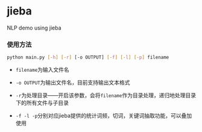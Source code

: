 # jieba
NLP demo using jieba

### 使用方法

```bash
python main.py [-h] [-r] [-o OUTPUT] [-f] [-l] [-p] filename
```
- `filename`为输入文件名

- `-o OUTPUT`为输出文件名，目前支持输出文本格式

- `-r`为处理目录——开启该参数，会将`filename`作为目录处理，递归地处理目录下的所有文件与子目录

- `-f -l -p`分别对应jieba提供的统计词频，切词，关键词抽取功能，可以叠加使用